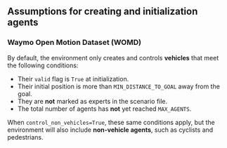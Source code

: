 ## Assumptions for creating and initialization agents

### Waymo Open Motion Dataset (WOMD)

By default, the environment only creates and controls **vehicles** that meet the following conditions:

- Their `valid` flag is `True` at initialization.
- Their initial position is more than `MIN_DISTANCE_TO_GOAL` away from the goal.
- They are **not** marked as experts in the scenario file.
- The total number of agents has **not** yet reached `MAX_AGENTS`.

When `control_non_vehicles=True`, these same conditions apply, but the environment will also include **non-vehicle agents**, such as cyclists and pedestrians.
